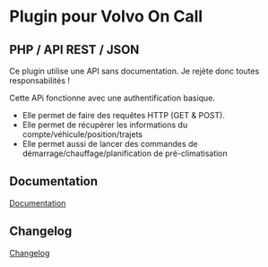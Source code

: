 # Plugin pour Volvo On Call
## PHP / API REST / JSON

Ce plugin utilise une API sans documentation.
Je rejète donc toutes responsabilités !

Cette APi fonctionne avec une authentification basique.
* Elle permet de faire des requêtes HTTP (GET & POST).
* Elle permet de récupérer les informations du compte/véhicule/position/trajets
* Elle permet aussi de lancer des commandes de démarrage/chauffage/planification de pré-climatisation

## Documentation
[Documentation](/docs/fr_FR/documentation.md)
## Changelog
[Changelog](/docs/fr_FR/changelog.md)